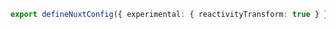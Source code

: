 ```ts [nuxt.config.ts]
export defineNuxtConfig({ experimental: { reactivityTransform: true } })
```
